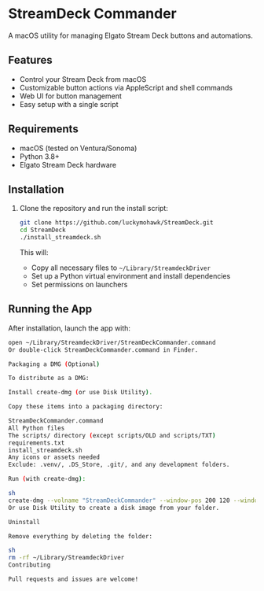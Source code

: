 
# StreamDeck Commander

A macOS utility for managing Elgato Stream Deck buttons and automations.

## Features

- Control your Stream Deck from macOS
- Customizable button actions via AppleScript and shell commands
- Web UI for button management
- Easy setup with a single script

## Requirements

- macOS (tested on Ventura/Sonoma)
- Python 3.8+
- Elgato Stream Deck hardware

## Installation

1. Clone the repository and run the install script:

    ```sh
    git clone https://github.com/luckymohawk/StreamDeck.git
    cd StreamDeck
    ./install_streamdeck.sh
    ```

    This will:
    - Copy all necessary files to `~/Library/StreamdeckDriver`
    - Set up a Python virtual environment and install dependencies
    - Set permissions on launchers

## Running the App

After installation, launch the app with:

```sh
open ~/Library/StreamdeckDriver/StreamDeckCommander.command
Or double-click StreamDeckCommander.command in Finder.

Packaging a DMG (Optional)

To distribute as a DMG:

Install create-dmg (or use Disk Utility).

Copy these items into a packaging directory:

StreamDeckCommander.command
All Python files
The scripts/ directory (except scripts/OLD and scripts/TXT)
requirements.txt
install_streamdeck.sh
Any icons or assets needed
Exclude: .venv/, .DS_Store, .git/, and any development folders.

Run (with create-dmg):

sh
create-dmg --volname "StreamDeckCommander" --window-pos 200 120 --window-size 800 400 --icon-size 100 --app-drop-link 600 185 ./StreamDeckCommander.dmg ./your_packaging_directory
Or use Disk Utility to create a disk image from your folder.

Uninstall

Remove everything by deleting the folder:

sh
rm -rf ~/Library/StreamdeckDriver
Contributing

Pull requests and issues are welcome!
